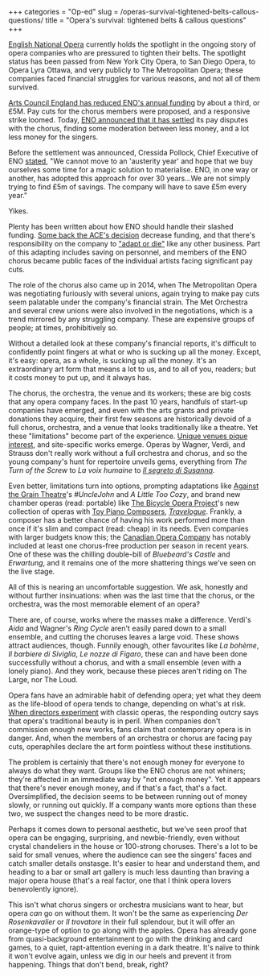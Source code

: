+++
categories = "Op-ed"
slug = /operas-survival-tightened-belts-callous-questions/
title = "Opera&#039;s survival: tightened belts &amp; callous questions"
+++

[English National Opera](http://www.theguardian.com/commentisfree/2016/feb/16/english-national-opera-eno-cultural-treasure-value-for-money) currently holds the spotlight in the ongoing story of opera companies who are pressured to tighten their belts. The spotlight status has been passed from New York City Opera, to San Diego Opera, to Opera Lyra Ottawa, and very publicly to The Metropolitan Opera; these companies faced financial struggles for various reasons, and not all of them survived.

[Arts Council England has reduced ENO's annual funding](http://www.artscouncil.org.uk/media/uploads/Analysis_of_Opera_and_Ballet.pdf) by about a third, or £5M. Pay cuts for the chorus members were proposed, and a responsive strike loomed. Today, [ENO announced that it has settled](http://www.bbc.co.uk/news/entertainment-arts-35841968) its pay disputes with the chorus, finding some moderation between less money, and a lot less money for the singers.

Before the settlement was announced, Cressida Pollock, Chief Executive of ENO [stated](https://www.eno.org/news/further-update-on-eno/), "We cannot move to an 'austerity year' and hope that we buy ourselves some time for a magic solution to materialise. ENO, in one way or another, has adopted this approach for over 30 years...We are not simply trying to find £5m of savings. The company will have to save £5m every year."

Yikes. 

Plenty has been written about how ENO should handle their slashed funding. [Some back the ACE's decision](http://www.spectator.co.uk/2016/02/eno-must-go/) decrease funding, and that there's responsibility on the company to ["adapt or die"](http://www.theguardian.com/commentisfree/2016/feb/16/english-national-opera-eno-cultural-treasure-value-for-money) like any other business. Part of this adapting includes saving on personnel, and members of the ENO chorus became public faces of the individual artists facing significant pay cuts.

The role of the chorus also came up in 2014, when The Metropolitan Opera was negotiating furiously with several unions, again trying to make pay cuts seem palatable under the company's financial strain. The Met Orchestra and several crew unions were also involved in the negotiations, which is a trend mirrored by any struggling company. These are expensive groups of people; at times, prohibitively so.

Without a detailed look at these company's financial reports, it's difficult to confidently point fingers at what or who is sucking up all the money. Except, it's easy: opera, as a whole, is sucking up all the money. It's an extraordinary art form that means a lot to us, and to all of you, readers; but it costs money to put up, and it always has. 

The chorus, the orchestra, the venue and its workers; these are big costs that any opera company faces. In the past 10 years, handfuls of start-up companies have emerged, and even with the arts grants and private donations they acquire, their first few seasons are historically devoid of a full chorus, orchestra, and a venue that looks traditionally like a theatre. Yet these "limitations" become part of the experience. [Unique venues pique interest](/the-case-for-nomadic-opera/), and site-specific works emerge. Operas by Wagner, Verdi, and Strauss don't really work without a full orchestra and chorus, and so the young company's hunt for repertoire unveils gems, everything from *The Turn of the Screw* to *La voix humaine* to [*Il segreto di Susanna*](/in-review-modern-family-opera/). 

Even better, limitations turn into options, prompting adaptations like [Against the Grain Theatre](/scene/companies/against-the-grain-theatre/)'s *#UncleJohn* and *A Little Too Cozy*, and brand new chamber operas (read: portable) like [The Bicycle Opera Project](/scene/companies/the-bicycle-opera-project/)'s new collection of operas with [Toy Piano Composers](/scene/companies/toy-piano-composers/), [*Travelogue*](/new-teams-new-operas-bicycle-opera-toy-piano-composers/). Frankly, a composer has a better chance of having his work performed more than once if it's slim and compact (read: cheap) in its needs. Even companies with larger budgets know this; the [Canadian Opera Company](/scene/companies/canadian-opera-company/) has notably included at least one chorus-free production per season in recent years. One of these was the chilling double-bill of *Bluebeard's Castle* and *Erwartung*, and it remains one of the more shattering things we've seen on the live stage.

All of this is nearing an uncomfortable suggestion. We ask, honestly and without further insinuations: when was the last time that the chorus, or the orchestra, was the most memorable element of an opera?

There are, of course, works where the masses make a difference. Verdi's *Aida* and Wagner's *Ring Cycle* aren't easily pared down to a small ensemble, and cutting the choruses leaves a large void. These shows attract audiences, though. Funnily enough, other favourites like *La bohème*, *Il barbiere di Siviglia*, *Le nozze di Figaro*, these can and have been done successfully without a chorus, and with a small ensemble (even with a lonely piano). And they work, because these pieces aren't riding on The Large, nor The Loud.

Opera fans have an admirable habit of defending opera; yet what they deem as the life-blood of opera tends to change, depending on what's at risk. [When directors experiment](/panel-regietheater/) with classic operas, the responding outcry says that opera's traditional beauty is in peril. When companies don't commission enough new works, fans claim that contemporary opera is in danger. And, when the members of an orchestra or chorus are facing pay cuts, operaphiles declare the art form pointless without these institutions.

The problem is certainly that there's not enough money for everyone to always do what they want. Groups like the ENO chorus are not whiners; they're affected in an immediate way by "not enough money". Yet it appears that there's never enough money, and if that's a fact, that's a fact. Oversimplified, the decision seems to be between running out of money slowly, or running out quickly. If a company wants more options than these two, we suspect the changes need to be more drastic.

Perhaps it comes down to personal aesthetic, but we've seen proof that opera can be engaging, surprising, and newbie-friendly, even without crystal chandeliers in the house or 100-strong choruses. There's a lot to be said for small venues, where the audience can see the singers' faces and catch smaller details onstasge. It's easier to hear and understand them, and heading to a bar or small art gallery is much less daunting than braving a major opera house (that's a real factor, one that I think opera lovers benevolently ignore).

This isn't what chorus singers or orchestra musicians want to hear, but opera *can* go on without them. It won't be the same as experiencing *Der Rosenkavalier* or *Il trovatore* in their full splendour, but it will offer an orange-type of option to go along with the apples. Opera has already gone from quasi-background entertainment to go with the drinking and card games, to a quiet, rapt-attention evening in a dark theatre. It's naïve to think it won't evolve again, unless we dig in our heels and prevent it from happening. Things that don't bend, break, right?
